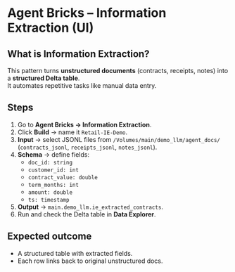 # Agent Bricks – Information Extraction (UI)

## What is Information Extraction?
This pattern turns **unstructured documents** (contracts, receipts, notes) into a **structured Delta table**.  
It automates repetitive tasks like manual data entry.

## Steps
1. Go to **Agent Bricks → Information Extraction**.
2. Click **Build** → name it `Retail-IE-Demo`.
3. **Input** → select JSONL files from `/Volumes/main/demo_llm/agent_docs/` (`contracts_jsonl`, `receipts_jsonl`, `notes_jsonl`).
4. **Schema** → define fields:
   - `doc_id: string`
   - `customer_id: int`
   - `contract_value: double`
   - `term_months: int`
   - `amount: double`
   - `ts: timestamp`
5. **Output** → `main.demo_llm.ie_extracted_contracts`.
6. Run and check the Delta table in **Data Explorer**.

## Expected outcome
- A structured table with extracted fields.  
- Each row links back to original unstructured docs.
